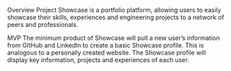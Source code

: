 Overview
Project Showcase is a portfolio platform, allowing users to easily showcase their skills, experiences and engineering projects to a network of peers and professionals. 

MVP
The minimum product of Showcase will pull a new user’s information from GItHub and LinkedIn to create a basic Showcase profile. This is analogous to a personally created website. The Showcase profile will display key information, projects and experiences of each user. 

